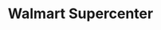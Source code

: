 ---
title: "Walmart Supercenter"
url: /dallas/walmart-supercenter-north-cockrell-hill-road/
shop: Supermarkt
---